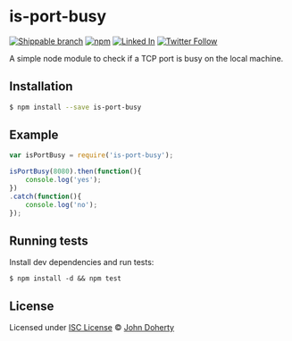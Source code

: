 # is-port-busy

[![Shippable branch](https://img.shields.io/shippable/5818b23cffe90f0e00ac83de/master.svg)](https://app.shippable.com/projects/5818b23cffe90f0e00ac83de) [![npm](https://img.shields.io/npm/dt/is-port-busy.svg)](https://www.npmjs.com/package/is-port-busy) [![Linked In](https://img.shields.io/badge/Linked-In-blue.svg)](https://www.linkedin.com/in/john-i-doherty) [![Twitter Follow](https://img.shields.io/twitter/follow/CambridgeMVP.svg?style=social&label=Twitter&style=plastic)](https://twitter.com/CambridgeMVP)

A simple node module to check if a TCP port is busy on the local machine.

## Installation

```bash
$ npm install --save is-port-busy
```

## Example

```js
var isPortBusy = require('is-port-busy');

isPortBusy(8080).then(function(){
    console.log('yes');
})
.catch(function(){
    console.log('no');
});
```

## Running tests

Install dev dependencies and run tests:

```
$ npm install -d && npm test
```

## License

Licensed under [ISC License](LICENSE) &copy; [John Doherty](https://twitter.com/CambridgeMVP)